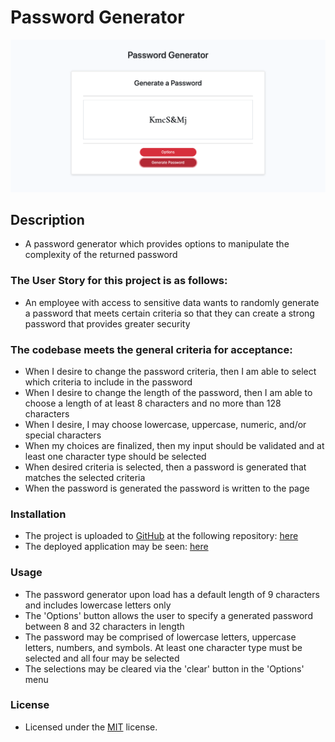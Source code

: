 # Password Generator
![alt text](assets/images/screenshot.png)

## Description
- A password generator which provides options to manipulate the complexity of the returned password

### The User Story for this project is as follows:
- An employee with access to sensitive data wants to randomly generate a password that meets certain criteria so that they can create a strong password that provides greater security

### The codebase meets the general criteria for acceptance:
- When I desire to change the password criteria, then I am able to select which criteria to include in the password
- When I desire to change the length of the password, then I am able to choose a length of at least 8 characters and no more than 128 characters
- When I desire, I may choose lowercase, uppercase, numeric, and/or special characters
- When my choices are finalized, then my input should be validated and at least one character type should be selected
- When desired criteria is selected, then a password is generated that matches the selected criteria
- When the password is generated the password is written to the page

### Installation
- The project is uploaded to [GitHub](https://github.com/) at the following repository: [here](https://github.com/sourslaw/03_Password_Generator)
- The deployed application may be seen: [here](https://sourslaw.github.io/03_Password_Generator/)

### Usage
- The password generator upon load has a default length of 9 characters and includes lowercase letters only
- The 'Options' button allows the user to specify a generated password between 8 and 32 characters in length
- The password may be comprised of lowercase letters, uppercase letters, numbers, and symbols. At least one character type must be selected and all four may be selected
- The selections may be cleared via the 'clear' button in the 'Options' menu

### License
- Licensed under the [MIT](https://opensource.org/licenses/mit-license.php) license.